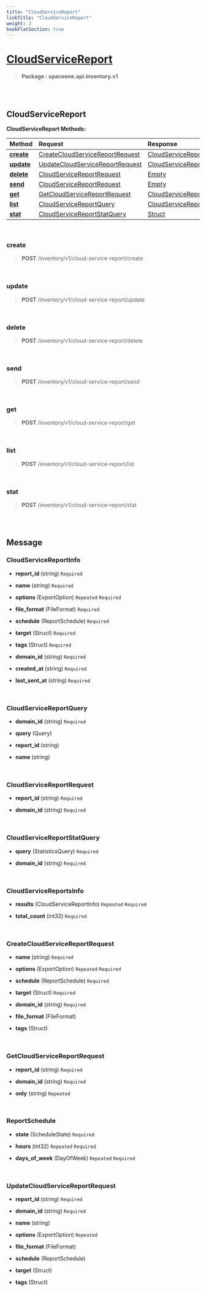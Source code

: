```yaml
---
title: "CloudServiceReport"
linkTitle: "CloudServiceReport"
weight: 3
bookFlatSection: true
---
```

# [CloudServiceReport](#CloudServiceReport)



>  **Package : spaceone.api.inventory.v1**

<br>
<br>

## CloudServiceReport





**CloudServiceReport Methods:**


| Method | Request | Response |
| :----- | :-------- | :-------- |
| [**create**](./CloudServiceReport#create) | [CreateCloudServiceReportRequest](CloudServiceReport#createcloudservicereportrequest) | [CloudServiceReportInfo](CloudServiceReport#cloudservicereportinfo) |
| [**update**](./CloudServiceReport#update) | [UpdateCloudServiceReportRequest](CloudServiceReport#updatecloudservicereportrequest) | [CloudServiceReportInfo](CloudServiceReport#cloudservicereportinfo) |
| [**delete**](./CloudServiceReport#delete) | [CloudServiceReportRequest](CloudServiceReport#cloudservicereportrequest) | [Empty](CloudServiceReport#empty) |
| [**send**](./CloudServiceReport#send) | [CloudServiceReportRequest](CloudServiceReport#cloudservicereportrequest) | [Empty](CloudServiceReport#empty) |
| [**get**](./CloudServiceReport#get) | [GetCloudServiceReportRequest](CloudServiceReport#getcloudservicereportrequest) | [CloudServiceReportInfo](CloudServiceReport#cloudservicereportinfo) |
| [**list**](./CloudServiceReport#list) | [CloudServiceReportQuery](CloudServiceReport#cloudservicereportquery) | [CloudServiceReportsInfo](CloudServiceReport#cloudservicereportsinfo) |
| [**stat**](./CloudServiceReport#stat) | [CloudServiceReportStatQuery](CloudServiceReport#cloudservicereportstatquery) | [Struct](CloudServiceReport#struct) |



    
<br>

### create





> **POST** /inventory/v1/cloud-service-report/create
>






    
<br>

### update





> **POST** /inventory/v1/cloud-service-report/update
>






    
<br>

### delete





> **POST** /inventory/v1/cloud-service-report/delete
>






    
<br>

### send





> **POST** /inventory/v1/cloud-service-report/send
>






    
<br>

### get





> **POST** /inventory/v1/cloud-service-report/get
>






    
<br>

### list





> **POST** /inventory/v1/cloud-service-report/list
>






    
<br>

### stat





> **POST** /inventory/v1/cloud-service-report/stat
>






    


<br>
<br>

## Message



### CloudServiceReportInfo
* **report_id** (string)   `Required` 

    
* **name** (string)   `Required` 

    
* **options** (ExportOption)  `Repeated`    `Required` 

    
* **file_format** (FileFormat)   `Required` 

    
* **schedule** (ReportSchedule)   `Required` 

    
* **target** (Struct)   `Required` 

    
* **tags** (Struct)   `Required` 

    
* **domain_id** (string)   `Required` 

    
* **created_at** (string)   `Required` 

    
* **last_sent_at** (string)   `Required` 

    <br>

### CloudServiceReportQuery
* **domain_id** (string)   `Required` 

    
* **query** (Query)  

    
* **report_id** (string)  

    
* **name** (string)  

    <br>

### CloudServiceReportRequest
* **report_id** (string)   `Required` 

    
* **domain_id** (string)   `Required` 

    <br>

### CloudServiceReportStatQuery
* **query** (StatisticsQuery)   `Required` 

    
* **domain_id** (string)   `Required` 

    <br>

### CloudServiceReportsInfo
* **results** (CloudServiceReportInfo)  `Repeated`    `Required` 

    
* **total_count** (int32)   `Required` 

    <br>

### CreateCloudServiceReportRequest
* **name** (string)   `Required` 

    
* **options** (ExportOption)  `Repeated`    `Required` 

    
* **schedule** (ReportSchedule)   `Required` 

    
* **target** (Struct)   `Required` 

    
* **domain_id** (string)   `Required` 

    
* **file_format** (FileFormat)  

    
* **tags** (Struct)  

    <br>

### GetCloudServiceReportRequest
* **report_id** (string)   `Required` 

    
* **domain_id** (string)   `Required` 

    
* **only** (string)  `Repeated`   

    <br>

### ReportSchedule
* **state** (ScheduleState)   `Required` 

    
* **hours** (int32)  `Repeated`    `Required` 

    
* **days_of_week** (DayOfWeek)  `Repeated`    `Required` 

    <br>

### UpdateCloudServiceReportRequest
* **report_id** (string)   `Required` 

    
* **domain_id** (string)   `Required` 

    
* **name** (string)  

    
* **options** (ExportOption)  `Repeated`   

    
* **file_format** (FileFormat)  

    
* **schedule** (ReportSchedule)  

    
* **target** (Struct)  

    
* **tags** (Struct)  

    <br>
